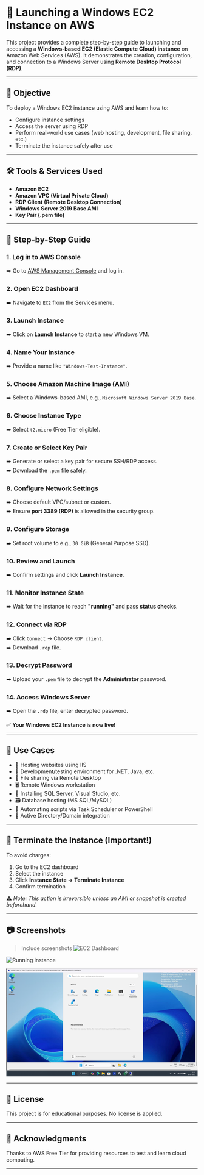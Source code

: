 # 🚀 Launching a Windows EC2 Instance on AWS

This project provides a complete step-by-step guide to launching and accessing a **Windows-based EC2 (Elastic Compute Cloud) instance** on Amazon Web Services (AWS). It demonstrates the creation, configuration, and connection to a Windows Server using **Remote Desktop Protocol (RDP)**.

---

## 📌 Objective

To deploy a Windows EC2 instance using AWS and learn how to:
- Configure instance settings
- Access the server using RDP
- Perform real-world use cases (web hosting, development, file sharing, etc.)
- Terminate the instance safely after use

---

## 🛠️ Tools & Services Used

- **Amazon EC2**
- **Amazon VPC (Virtual Private Cloud)**
- **RDP Client (Remote Desktop Connection)**
- **Windows Server 2019 Base AMI**
- **Key Pair (.pem file)**

---

## 📘 Step-by-Step Guide

### 1. Log in to AWS Console  
➡️ Go to [AWS Management Console](https://aws.amazon.com/console/) and log in.

### 2. Open EC2 Dashboard  
➡️ Navigate to `EC2` from the Services menu.

### 3. Launch Instance  
➡️ Click on **Launch Instance** to start a new Windows VM.

### 4. Name Your Instance  
➡️ Provide a name like `"Windows-Test-Instance"`.

### 5. Choose Amazon Machine Image (AMI)  
➡️ Select a Windows-based AMI, e.g., `Microsoft Windows Server 2019 Base`.

### 6. Choose Instance Type  
➡️ Select `t2.micro` (Free Tier eligible).

### 7. Create or Select Key Pair  
➡️ Generate or select a key pair for secure SSH/RDP access.  
➡️ Download the `.pem` file safely.

### 8. Configure Network Settings  
➡️ Choose default VPC/subnet or custom.  
➡️ Ensure **port 3389 (RDP)** is allowed in the security group.

### 9. Configure Storage  
➡️ Set root volume to e.g., `30 GiB` (General Purpose SSD).

### 10. Review and Launch  
➡️ Confirm settings and click **Launch Instance**.

### 11. Monitor Instance State  
➡️ Wait for the instance to reach **"running"** and pass **status checks**.

### 12. Connect via RDP  
➡️ Click `Connect` → Choose `RDP client`.  
➡️ Download `.rdp` file.

### 13. Decrypt Password  
➡️ Upload your `.pem` file to decrypt the **Administrator** password.

### 14. Access Windows Server  
➡️ Open the `.rdp` file, enter decrypted password.

✅ **Your Windows EC2 Instance is now live!**

---

## 🧠 Use Cases

- 💼 Hosting websites using IIS
- 🧪 Development/testing environment for .NET, Java, etc.
- 📂 File sharing via Remote Desktop
- 🖥️ Remote Windows workstation
- 🔐 Installing SQL Server, Visual Studio, etc.
- 🗃️ Database hosting (MS SQL/MySQL)
- 🔄 Automating scripts via Task Scheduler or PowerShell
- 🧷 Active Directory/Domain integration

---

## 🧹 Terminate the Instance (Important!)

To avoid charges:

1. Go to the EC2 dashboard  
2. Select the instance  
3. Click **Instance State → Terminate Instance**  
4. Confirm termination

⚠️ *Note: This action is irreversible unless an AMI or snapshot is created beforehand.*

---

## 📷 Screenshots

> Include screenshots
![EC2 Dashboard](/Screenshot/Picture1.png)

![Running instance](/Screenshot/Picture2.png)

![Final](Screenshot/final.png)


---

## 📄 License

This project is for educational purposes. No license is applied.

---

## 🙌 Acknowledgments

Thanks to AWS Free Tier for providing resources to test and learn cloud computing.

---

